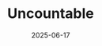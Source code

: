 ---  
layout: startup_page  
title: "Uncountable"  
id: "uncountable.com"  
permalink: "/uncountableuncountable.com06172025/"  
website: "https://www.uncountable.com"  
funding_round: "Series A"  
funding_amount: "$27M"  
investors: "Sageview Capital, SE Ventures, Teamworthy, 8VC, MK Capital"  
about: "Uncountable offers a cloud-based solution for R&D environments, unifying experimental data, accelerating product development cycles, and deploying AI-driven optimization tools. The platform helps enterprises modernize data management and analysis, providing scientists and researchers with a single, accessible platform that integrates with lab systems."  
markets: "AI, R&D, Industrial Tech, Analytics, Artificial Intelligence (AI), Machine Learning, Software"  
hq: "San Francisco, California, United States"  
founded_year: "2016"  
linkedin: "https://www.linkedin.com/company/uncountable-inc"  
twitter: "https://twitter.com/UncountableHQ"  
instagram: ""  
facebook: "https://www.facebook.com/UncountableHQ"  
crunchbase: "https://www.crunchbase.com/organization/uncountable"  
pitchbook: "https://pitchbook.com/profiles/company/268322-05"  

date_display: "17-Jun-2025"  
date: "2025-06-17"

# SEO Optimization  
meta_title: "Uncountable - Series A Funding ($27M)"  
meta_description: "Uncountable, Uncountable offers a cloud-based solution for R&D environments, unifying experimental data, accelerating product development cycles, and deploying AI-..."  
meta_keywords: "Uncountable, AI, R&D, Industrial Tech, Analytics, Artificial Intelligence (AI), Machine Learning, Software, Series A funding"  
canonical_url: "https://startup.projectstartups.com/uncountableuncountable.com06172025/"  
---